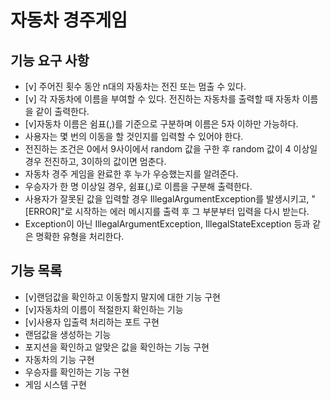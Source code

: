 # 자동차 경주게임

## 기능 요구 사항
- [v] 주어진 횟수 동안 n대의 자동차는 전진 또는 멈출 수 있다.
- [v] 각 자동차에 이름을 부여할 수 있다. 전진하는 자동차를 출력할 때 자동차 이름을 같이 출력한다.
- [v]자동차 이름은 쉼표(,)를 기준으로 구분하며 이름은 5자 이하만 가능하다.
- 사용자는 몇 번의 이동을 할 것인지를 입력할 수 있어야 한다.
- 전진하는 조건은 0에서 9사이에서 random 값을 구한 후 random 값이 4 이상일 경우 전진하고, 3이하의 값이면 멈춘다.
- 자동차 경주 게임을 완료한 후 누가 우승했는지를 알려준다.
- 우승자가 한 명 이상일 경우, 쉼표(,)로 이름을 구분해 출력한다.
- 사용자가 잘못된 값을 입력할 경우 IllegalArgumentException를 발생시키고, "[ERROR]"로 시작하는 에러 메시지를 출력 후 그 부분부터 입력을 다시 받는다.
- Exception이 아닌 IllegalArgumentException, IllegalStateException 등과 같은 명확한 유형을 처리한다.

## 기능 목록
- [v]랜덤값을 확인하고 이동할지 말지에 대한 기능 구현
- [v]자동차의 이름이 적절한지 확인하는 기능
- [v]사용자 입출력 처리하는 포트 구현
- 랜덤값을 생성하는 기능
- 포지션을 확인하고 알맞은 값을 확인하는 기능 구현
- 자동차의 기능 구현
- 우승자를 확인하는 기능 구현
- 게임 시스템 구현